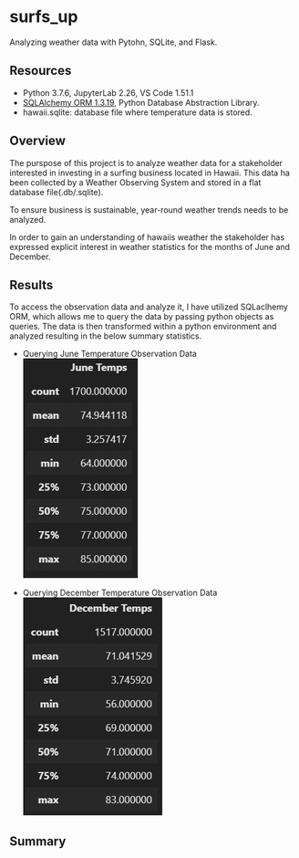 # surfs_up
Analyzing weather data with Pytohn, SQLite, and Flask.

## Resources 
- Python 3.7.6, JupyterLab 2.26, VS Code 1.51.1
- [SQLAlchemy ORM 1.3.19](https://docs.sqlalchemy.org/en/13/orm/), Python Database Abstraction Library.
- hawaii.sqlite: database file where temperature data is stored.

## Overview
The purspose of this project is to analyze weather data  for a stakeholder interested in investing in a surfing business located in Hawaii.
This data ha been collected by a Weather Observing System and stored in a flat database file(.db/.sqlite).

To ensure business is sustainable, year-round weather trends needs to be analyzed. 

In order to gain an understanding of hawaiis weather the stakeholder has expressed explicit interest in weather statistics for the months of June and December. 

## Results 
To access the observation data and analyze it, I have utilized SQLaclhemy ORM, which allows me to query the data by passing python objects as queries. 
The data is then transformed within a python environment and analyzed resulting in the below summary statistics.

- Querying June Temperature Observation Data <br>
![june_temp](https://github.com/DonnieData/surfs_up/blob/main/Reosurce/june_frame.png)

- Querying December Temperature Observation Data <br>
![december_temp](https://github.com/DonnieData/surfs_up/blob/main/Reosurce/december_frame.png)


## Summary 



